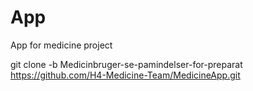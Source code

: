 # App
App for medicine project

git clone -b Medicinbruger-se-pamindelser-for-preparat https://github.com/H4-Medicine-Team/MedicineApp.git

